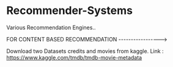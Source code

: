 # Recommender-Systems
Various Recommendation Engines..

FOR CONTENT BASED RECOMMENDATION ----------------->


  Download two Datasets credits and movies from kaggle.
    Link : https://www.kaggle.com/tmdb/tmdb-movie-metadata

